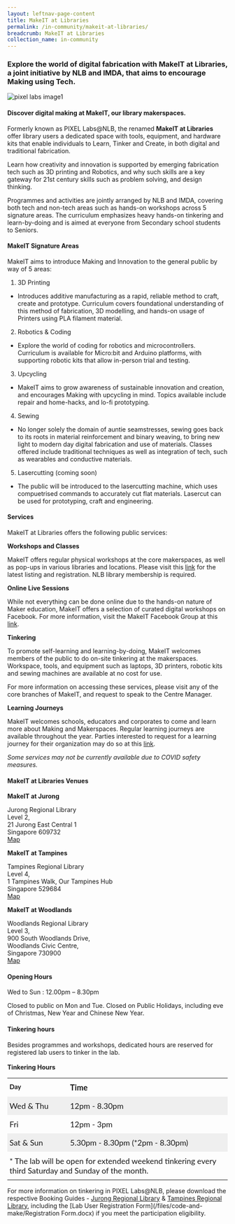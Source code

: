 ```yaml
---
layout: leftnav-page-content
title: MakeIT at Libraries
permalink: /in-community/makeit-at-libraries/
breadcrumb: MakeIT at Libraries
collection_name: in-community
---
```


### Explore the world of digital fabrication with MakeIT at Libraries, a joint initiative by NLB and IMDA, that aims to encourage Making using Tech.

![pixel labs image1](/images/in-community/overview/pixel-labs-image2copy.jpg)

#### Discover digital making at MakeIT, our library makerspaces.

Formerly known as PIXEL Labs@NLB, the renamed **MakeIT at Libraries** offer library users a dedicated space with tools, equipment, and hardware kits that enable individuals to Learn, Tinker and Create, in both digital and traditional fabrication.<br>

Learn how creativity and innovation is supported by emerging fabrication tech such as 3D printing and Robotics, and why such skills are a key gateway for 21st century skills such as problem solving, and design thinking.<br>

Programmes and activities are jointly arranged by NLB and IMDA, covering both tech and non-tech areas such as hands-on workshops across 5 signature areas. The curriculum emphasizes heavy hands-on tinkering and learn-by-doing and is aimed at everyone from Secondary school students to Seniors.<br>

#### MakeIT Signature Areas

MakeIT aims to introduce Making and Innovation to the general public by way of 5 areas:<br>
1. 3D Printing
  * Introduces additive manufacturing as a rapid, reliable method to craft, create and prototype. Curriculum covers foundational understanding of this method of fabrication, 3D modelling, and hands-on usage of Printers using PLA filament material.<br>

2. Robotics & Coding
  * Explore the world of coding for robotics and microcontrollers. Curriculum is available for Micro:bit and Arduino platforms, with supporting robotic kits that allow in-person trial and testing.
  
 3. Upcycling
   * MakeIT aims to grow awareness of sustainable innovation and creation, and encourages Making with upcycling in mind. Topics available include repair and home-hacks, and lo-fi prototyping.
   
 4. Sewing 
  * No longer solely the domain of auntie seamstresses, sewing goes back to its roots in material reinforcement and binary weaving, to bring new light to modern day digital fabrication and use of materials. Classes offered include traditional techniques as well as integration of tech, such as wearables and conductive materials. 
 
 5. Lasercutting (coming soon)
   * The public will be introduced to the lasercutting machine, which uses compuetrised commands to accurately cut flat materials. Lasercut can be used for prototyping, craft and engineering.<br>
   
#### Services
 
 MakeIT at Libraries offers the following public services:<br>
 
**Workshops and Classes**

MakeIT offers regular physical workshops at the core makerspaces, as well as pop-ups in various libraries and locations. Please visit this <a href="https://go.gov.sg/nlb-makeit-events" target="_blank">link</a> for the latest listing and registration. NLB library membership is required.<br>

**Online Live Sessions**

While not everything can be done online due to the hands-on nature of Maker education, MakeIT offers a selection of curated digital workshops on Facebook. For more information, visit the MakeIT Facebook Group at this <a href="https://go.gov.sg/makeit" target="_blank">link</a>.<br>

**Tinkering**

To promote self-learning and learning-by-doing, MakeIT welcomes members of the public to do on-site tinkering at the makerspaces. Workspace, tools, and equipment such as laptops, 3D printers, robotic kits and sewing machines are available at no cost for use.<br> 

For more information on accessing these services, please visit any of the core branches of MakeIT, and request to speak to the Centre Manager.<br>

**Learning Journeys**

MakeIT welcomes schools, educators and corporates to come and learn more about Making and Makerspaces. Regular learning journeys are available throughout the year. 
Parties interested to request for a learning journey for their organization may do so at this <a href="https://go.gov.sg/makeit-learningjourney" target="_blank">link</a>.<br>

*Some services may not be currently available due to COVID safety measures.*

#### MakeIT at Libraries Venues

**MakeIT at Jurong**

Jurong Regional Library<br> 
Level 2,<br> 
21 Jurong East Central 1<br>
Singapore 609732<br>
<a href="https://go.gov.sg/makeit-jurong" target="_blank">Map</a><br>

**MakeIT at Tampines**

Tampines Regional Library<br>
Level 4,<br>
1 Tampines Walk, Our Tampines Hub<br>
Singapore 529684<br>
<a href="https://go.gov.sg/makeit-tampines" target="_blank">Map</a><br>

**MakeIT at Woodlands**

Woodlands Regional Library<br>
Level 3,<br>
900 South Woodlands Drive,<br> 
Woodlands Civic Centre,<br>
Singapore 730900<br>
<a href="https://go.gov.sg/makeit-woodlands" target="_blank">Map</a><br>


#### Opening Hours

Wed to Sun : 12.00pm – 8.30pm<br>

Closed to public on Mon and Tue. Closed on Public Holidays, including eve of Christmas, New Year and Chinese New Year.<br>


#### Tinkering hours<br>

Besides programmes and workshops, dedicated hours are reserved for registered lab users to tinker in the lab.<br>
<br>**Tinkering Hours**<br>


<style type="text/css">
.tg  {border-collapse:collapse;border-spacing:0; border: 0;}
.tg td{font-family:Lato;font-size:18px;padding:10px 5px;border-style:solid;border-width:0px;overflow:hidden;word-break:normal;border-color:black;}
.tg th{font-family:Lato;font-size:18px;font-weight:normal;padding:10px 5px;border-style:solid;border-width:0px;overflow:hidden;word-break:normal;border-color:black;}
.tg .tg-1wig{font-weight:bold;text-align:left;vertical-align:top}
.tg .tg-kftd{background-color:#efefef;text-align:left;vertical-align:top}
.tg .tg-h6w4{font-weight:bold;font-size:15px;border-color:inherit;text-align:left;vertical-align:top}
.tg .tg-y698{background-color:#efefef;border-color:inherit;text-align:left;vertical-align:top}
.tg .tg-0pky{border-color:inherit;text-align:left;vertical-align:top}
.tg .tg-0lax{text-align:left;vertical-align:top}

.content table td, .content table th{
  border:1px solid;
}

.content table tbody tr:last-child td, .content table tbody tr:last-child th{
  border-bottom-width:thin;
}
</style>
<table class="tg">
  <tr>
    <th class="tg-h6w4">Day</th>
    <th class="tg-1wig">Time</th>
  </tr>
  <tr>
    <td class="tg-y698">Wed &amp; Thu</td>
    <td class="tg-kftd">12pm - 8.30pm</td>
  </tr>
  <tr>
    <td class="tg-0pky">Fri</td>
    <td class="tg-0lax">12pm - 3pm</td>
  </tr>
  <tr>
    <td class="tg-y698">Sat &amp; Sun</td>
    <td class="tg-kftd">5.30pm - 8.30pm (*2pm - 8.30pm)</td>
  </tr>
  <tr>
    <td class="tg-0lax" colspan="2">* The lab will be open for extended weekend tinkering every third Saturday and Sunday of the month.</td>
  </tr>
</table>


For more information on tinkering in PIXEL Labs@NLB, please download the respective Booking Guides - [Jurong Regional Library](/files/code-and-make/PIXEL-Lab-NLB-Booking-Guide-JRL.docx) & [Tampines Regional Library](/files/code-and-make/PIXEL-Lab-NLB-Booking-Guide.docx), including the [Lab User Registration Form](/files/code-and-make/Registration Form.docx) if you meet the participation eligibility.

